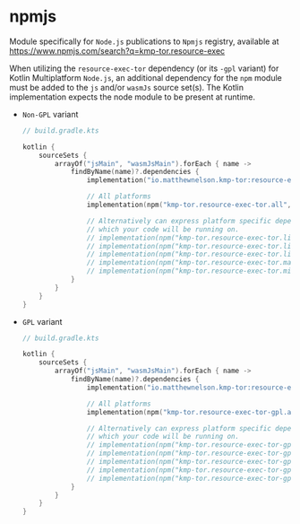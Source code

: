 # npmjs

Module specifically for `Node.js` publications to `Npmjs` registry, available at https://www.npmjs.com/search?q=kmp-tor.resource-exec

When utilizing the `resource-exec-tor` dependency (or its `-gpl` variant) for Kotlin Multiplatform `Node.js`, 
an additional dependency for the `npm` module must be added to the `js` and/or `wasmJs` source set(s). The Kotlin 
implementation expects the node module to be present at runtime.

- `Non-GPL` variant
  ```kotlin
  // build.gradle.kts

  kotlin {
      sourceSets {
          arrayOf("jsMain", "wasmJsMain").forEach { name ->
              findByName(name)?.dependencies {
                  implementation("io.matthewnelson.kmp-tor:resource-exec-tor:$vKmpTorResource")

                  // All platforms
                  implementation(npm("kmp-tor.resource-exec-tor.all", vKmpTorResource))

                  // Alternatively can express platform specific dependencies if you know
                  // which your code will be running on.
                  // implementation(npm("kmp-tor.resource-exec-tor.linux-android", vKmpTorResource))
                  // implementation(npm("kmp-tor.resource-exec-tor.linux-libc", vKmpTorResource))
                  // implementation(npm("kmp-tor.resource-exec-tor.linux-musl", vKmpTorResource))
                  // implementation(npm("kmp-tor.resource-exec-tor.macos", vKmpTorResource))
                  // implementation(npm("kmp-tor.resource-exec-tor.mingw", vKmpTorResource))
              }
          }
      }
  }
  ```

- `GPL` variant
  ```kotlin
  // build.gradle.kts

  kotlin {
      sourceSets {
          arrayOf("jsMain", "wasmJsMain").forEach { name ->
              findByName(name)?.dependencies {
                  implementation("io.matthewnelson.kmp-tor:resource-exec-tor-gpl:$vKmpTorResource")

                  // All platforms
                  implementation(npm("kmp-tor.resource-exec-tor-gpl.all", vKmpTorResource))

                  // Alternatively can express platform specific dependencies if you know
                  // which your code will be running on.
                  // implementation(npm("kmp-tor.resource-exec-tor-gpl.linux-android", vKmpTorResource))
                  // implementation(npm("kmp-tor.resource-exec-tor-gpl.linux-libc", vKmpTorResource))
                  // implementation(npm("kmp-tor.resource-exec-tor-gpl.linux-musl", vKmpTorResource))
                  // implementation(npm("kmp-tor.resource-exec-tor-gpl.macos", vKmpTorResource))
                  // implementation(npm("kmp-tor.resource-exec-tor-gpl.mingw", vKmpTorResource))
              }
          }
      }
  }
  ```
